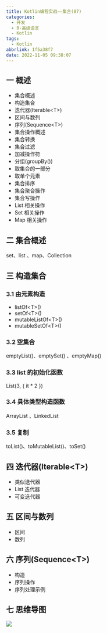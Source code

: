 ```yaml
---
title: Kotlin编程实战——集合(07)
categories:
  - 开发
  - B-高级语言
  - Kotlin
tags:
  - Kotlin
abbrlink: 1f5a38f7
date: 2022-11-05 09:38:07
---
```

## 一 概述

* 集合概述
* 构造集合
* 迭代器(Iterable\<T>)
* 区间与数列
* 序列(Sequence\<T>)
* 集合操作概述
* 集合转换
* 集合过滤
* 加减操作符
* 分组(groupBy())
* 取集合的一部分
* 取单个元素
* 集合排序
* 集合聚合操作
* 集合写操作
* List 相关操作
* Set 相关操作
* Map 相关操作

<!--more-->

  ## 二 集合概述

set、list 、map、Collection

## 三 构造集合

### 3.1 由元素构造

* listOf\<T>()
* setOf\<T>()
* mutableListOf\<T>()
* mutableSetOf\<T>()

### 3.2 空集合

emptyList()、emptySet() 、emptyMap()

### 3.3 list 的初始化函数

List(3, { it * 2 })

### 3.4 具体类型构造函数

ArrayList 、LinkedList

### 3.5 复制

toList()、toMutableList()、toSet() 

## 四  迭代器(Iterable\<T>)

* 类似迭代器
* List 迭代器
* 可变迭代器

## 五 区间与数列

* 区间
* 数列

## 六 序列(Sequence\<T>)

* 构造
* 序列操作
* 序列处理示例

## 七 思维导图

![][1]

[1]:https://cdn.jsdelivr.net/gh/PGzxc/CDN/blog-kotlin/kotlin-learn-struct-7.png